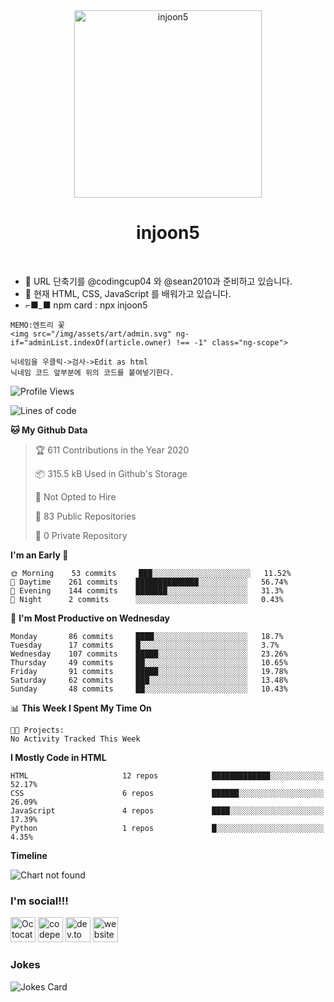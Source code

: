 <div align="center">
	<img width="300" height="300" src="https://avatars2.githubusercontent.com/u/52849281?s=1000&v=4 " alt="injoon5">
	<br>
	<p>
		<p>
			<sup>
				<h1 href="https://github.com/injoon5">injoon5</h1>
			</sup>
		</p>
		<br>
	</p>
</div>

- 🔭 URL  단축기를 @codingcup04 와 
     @sean2010과 준비하고 있습니다. <br>
- 🌱 현재 HTML, CSS, JavaScript 를 배워가고 있습니다.
- ⌐■_■ npm card : npx injoon5

```text
MEMO:엔트리 꽃
<img src="/img/assets/art/admin.svg" ng-if="adminList.indexOf(article.owner) !== -1" class="ng-scope">

닉네임을 우클릭->검사->Edit as html
닉네임 코드 앞부분에 위의 코드를 붙여넣기한다.
```

<!--START_SECTION:waka-->
![Profile Views](http://img.shields.io/badge/Profile%20Views-289-blue)

![Lines of code](https://img.shields.io/badge/From%20Hello%20World%20I%27ve%20Written-6.9%20million%20lines%20of%20code-blue)

**🐱 My Github Data** 

> 🏆 611 Contributions in the Year 2020
 > 
> 📦 315.5 kB Used in Github's Storage 
 > 
> 🚫 Not Opted to Hire
 > 
> 📜 83 Public Repositories
 > 
> 🔑 0 Private Repository 
 > 
**I'm an Early 🐤** 

```text
🌞 Morning    53 commits     ███░░░░░░░░░░░░░░░░░░░░░░   11.52% 
🌆 Daytime    261 commits    ██████████████░░░░░░░░░░░   56.74% 
🌃 Evening    144 commits    ███████░░░░░░░░░░░░░░░░░░   31.3% 
🌙 Night      2 commits      ░░░░░░░░░░░░░░░░░░░░░░░░░   0.43%

```
📅 **I'm Most Productive on Wednesday** 

```text
Monday       86 commits     ████░░░░░░░░░░░░░░░░░░░░░   18.7% 
Tuesday      17 commits     █░░░░░░░░░░░░░░░░░░░░░░░░   3.7% 
Wednesday    107 commits    █████░░░░░░░░░░░░░░░░░░░░   23.26% 
Thursday     49 commits     ██░░░░░░░░░░░░░░░░░░░░░░░   10.65% 
Friday       91 commits     █████░░░░░░░░░░░░░░░░░░░░   19.78% 
Saturday     62 commits     ███░░░░░░░░░░░░░░░░░░░░░░   13.48% 
Sunday       48 commits     ██░░░░░░░░░░░░░░░░░░░░░░░   10.43%

```


📊 **This Week I Spent My Time On** 

```text
🐱‍💻 Projects: 
No Activity Tracked This Week

```

**I Mostly Code in HTML** 

```text
HTML                     12 repos            █████████████░░░░░░░░░░░░   52.17% 
CSS                      6 repos             ██████░░░░░░░░░░░░░░░░░░░   26.09% 
JavaScript               4 repos             ████░░░░░░░░░░░░░░░░░░░░░   17.39% 
Python                   1 repos             █░░░░░░░░░░░░░░░░░░░░░░░░   4.35%

```


**Timeline**

![Chart not found](https://github.com/injoon5/injoon5/blob/master/charts/bar_graph.png) 


<!--END_SECTION:waka-->


### I'm social!!!

[<img src='https://github.githubassets.com/images/icons/emoji/octocat.png' alt='Octocat' height='40'>](https://github.com/injoon5)  [<img src='https://cdn.jsdelivr.net/npm/simple-icons@3.0.1/icons/codepen.svg' alt='codepen' height='40'>](https://codepen.io/injoon5)  [<img src='https://cdn.jsdelivr.net/npm/simple-icons@3.0.1/icons/dev-dot-to.svg' alt='dev.to' height='40'>](https://dev.to/injoon5)  [<img src='https://cdn.jsdelivr.net/npm/simple-icons@3.0.1/icons/icloud.svg' alt='website' height='40'>](http://injoon5.ga) <br>


### Jokes
![Jokes Card](https://readme-jokes.vercel.app/api)





 

